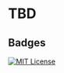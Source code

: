 # TBD

## Badges
[![MIT License](https://img.shields.io/badge/License-MIT-green.svg)](https://choosealicense.com/licenses/mit/)

